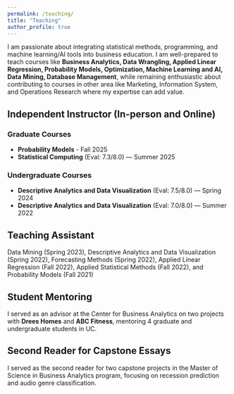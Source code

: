 ```yaml
---
permalink: /teaching/
title: "Teaching"
author_profile: true
---
```


I am passionate about integrating statistical methods, programming, and machine learning/AI tools into business education. I am well-prepared to teach courses like **Business Analytics, Data Wrangling, Applied Linear Regression, Probability Models, Optimization, Machine Learning and AI, Data Mining, Database Management**, while remaining enthusiastic about contributing to courses in other area like Marketing, Information System, and Operations Research where my expertise can add value.

## Independent Instructor (In-person and Online)

### Graduate Courses
- **Probability Models** - Fall 2025
- **Statistical Computing** (Eval: 7.3/8.0) — Summer 2025

### Undergraduate Courses
- **Descriptive Analytics and Data Visualization** (Eval: 7.5/8.0) — Spring 2024
- **Descriptive Analytics and Data Visualization** (Eval: 7.0/8.0) — Summer 2022

## Teaching Assistant

Data Mining (Spring 2023), Descriptive Analytics and Data Visualization (Spring 2022), Forecasting Methods (Spring 2022), Applied Linear Regression (Fall 2022), Applied Statistical Methods (Fall 2022), and Probability Models (Fall 2021)

## Student Mentoring

I served as an advisor at the Center for Business Analytics on two projects with **Drees Homes** and **ABC Fitness**, mentoring 4 graduate and undergraduate students in UC.

## Second Reader for Capstone Essays

I served as the second reader for two capstone projects in the Master of Science in Business Analytics program, focusing on recession prediction and audio genre classification.
